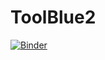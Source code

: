 # ToolBlue2

[![Binder](https://mybinder.org/badge_logo.svg)](https://mybinder.org/v2/gh/Lennardpy/ToolBlue2/main?urlpath=voila%2Frender%2FToolBlue_GUI_Jupyter.ipynb)
